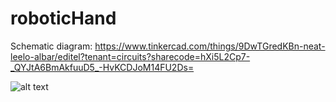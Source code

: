 # roboticHand

Schematic diagram: https://www.tinkercad.com/things/9DwTGredKBn-neat-leelo-albar/editel?tenant=circuits?sharecode=hXi5L2Cp7-_QYJtA6BmAkfuuD5_-HvKCDJoM14FU2Ds=

![alt text](https://user-images.githubusercontent.com/9074166/62165897-81438a00-b330-11e9-9bba-0c34bcb2ad0b.png)
